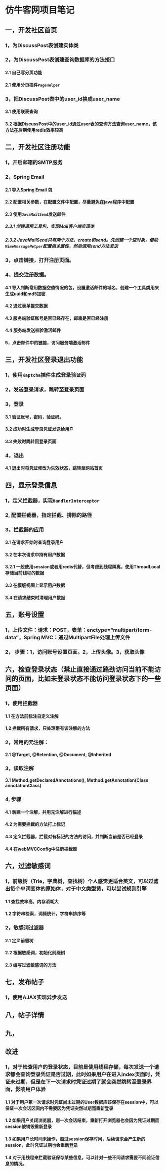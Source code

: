 # 仿牛客网项目笔记
## 一，开发社区首页
### 1，为DiscussPost表创建实体类
### 2，为DiscussPost表创建查询数据库的方法接口
#### 2.1 自己写分页功能
#### 2.1 使用分页插件`PageHelper`
### 3，把DiscussPost表中的user_id换成user_name
#### 3.1 使用联表查询
#### 3.2 根据DiscussPost中的user_id通过user表的查询方法查询user_name，该方法在后期使用redis效率较高
## 二，开发社区注册功能
### 1，开启邮箱的SMTP服务
### 2，Spring Email
#### 2.1 导入Spring Email 包
#### 2.2 配置相关参数，在配置文件中配置，尽量避免在java程序中配置
#### 2.3 使用`JavaMailSend`发送邮件
##### 2.3.1 创建通用工具包，实现Mail客户端实现类
##### 2.3.2 JavaMailSend只有两个方法，create和send。先创建一个空对象，借助`MimeMessageHelper`配置相关属性，然后调用send方法发送
### 3，点击链接，打开注册页面。
### 4，提交注册数据。
#### 4.1 导入判断常用数据空值情况的包，设置激活邮件的域名，创建一个工具类用来生成uuid和md5加密
#### 4.2 通过表单提交数据
#### 4.3 服务端验证账号是否已经存在，邮箱是否已经注册
#### 4.4 服务端发送校验激活邮件
#### 5，点击邮件中的链接，访问服务端激活邮件
## 三，开发社区登录退出功能
### 1，使用`Kaptcha`插件生成登录验证码
### 2，发送登录请求，跳转至登录页面
### 3，登录
#### 3.1 验证账号，密码，验证码。
#### 3.2 成功时生成登录凭证发送给用户
#### 3.3 失败时跳转回登录页面
### 4，退出
#### 4.1 退出时将凭证修改为失效状态，跳转至网站首页
## 四，显示登录信息
### 1，定义拦截器，实现`HandlerInterceptor`
### 2, 配置拦截器，指定拦截、排除的路径
### 3，拦截器的应用
#### 3.1 在请求开始时查询登录用户
#### 3.2 在本次请求中持有用户数据
#### 3.2.1 一般使用session或者用redis代替，但考虑到线程隔离，使用ThreadLocal存储当前线程的数据
#### 3.3 在模版视图上显示用户数据
#### 3.4 在请求结束时清理用户数据
## 五，账号设置
### 1，上传文件：请求：POST，表单：enctype=“multipart/form-data”，Spring MVC：通过MultipartFile处理上传文件
### 2， 步骤：1，访问账号设置页面。2，上传头像。3，获取头像
## 六，检查登录状态（禁止直接通过路劲访问当前不能访问的页面，比如未登录状态不能访问登录状态下的一些页面）
### 1，使用拦截器
#### 1.1 在方法前标注自定义注解
#### 1.2 拦截所有请求，只处理带有该注解的方法
### 2，常用的元注解：
#### 2.1 @Target, @Retention, @Document, @Inherited
### 3，读取注解
#### 3.1 Method.getDeclaredAnnotations(), Method.getAnnotation(Class<T> annotationClass)
### 4, 步骤
#### 4.1 新建一个注解，并用元注解进行描述
#### 4.2 为需要拦截的方法打上标记
#### 4.3 定义拦截器，拦截对有标记的方法的访问，并判断当前是否已经登录
#### 4.4 在webMVCConfig中注册拦截器
## 六，过滤敏感词
### 1，前缀树（Trie，字典树，查找树）个人感觉更适合英文，可以过滤出每个单词变体的原始体，对于中文类型黄，可以尝试规则引擎
#### 1.1 查找效率高，内存消耗大
#### 1.2 字符串检索，词频统计，字符串排序等
### 2，敏感词过滤器
#### 2.1 定义前缀树
#### 2.2 根据敏感词，初始化前缀树
#### 2.3 编写过滤敏感词的方法
## 七，发布帖子
### 1，使用AJAX实现异步发送
## 八，帖子详情
## 九，

## 改进
### 1，对于检查用户的登录状态，目前是使用线程存储，每次发送一个请求都会查询登录凭证是否过期，此时如果用户在进入index页面时，凭证未过期，但是在下一次请求时凭证过期了就会突然跳转至登录界面，影响用户体验
#### 1.1 对于用户第一次请求时凭证尚未过期的User数据应该保存在session中，可以保证一次会话区间内不需要因为凭证突然过期而重新登录
#### 1.2 如果用户关闭浏览器，则一次会话结束，重新打开浏览器也会因为凭证过期而session被销毁重新登录
#### 1.3 如果用户长时间未操作，超过session保存时间，后续请求会产生新的session，此时凭证过期也会重新登录
#### 1.4 对于用线程来拦截验证保存某些信息，可以针对一些不同请求需要不同验证信息的情况。


